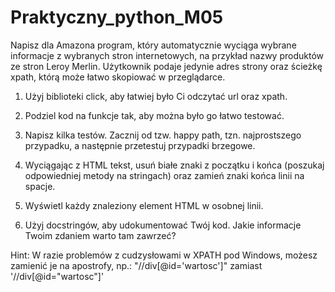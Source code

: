 # Praktyczny_python_M05

Napisz dla Amazona program, który automatycznie wyciąga wybrane informacje z wybranych stron internetowych, na przykład nazwy produktów ze stron Leroy Merlin. Użytkownik podaje jedynie adres strony oraz ścieżkę xpath, którą może łatwo skopiować w przeglądarce.

1. Użyj biblioteki click, aby łatwiej było Ci odczytać url oraz xpath.

2. Podziel kod na funkcje tak, aby można było go łatwo testować.

3. Napisz kilka testów. Zacznij od tzw. happy path, tzn. najprostszego przypadku, a następnie przetestuj przypadki brzegowe.

4. Wyciągając z HTML tekst, usuń białe znaki z początku i końca (poszukaj odpowiedniej metody na stringach) oraz zamień znaki końca linii na spacje.

5. Wyświetl każdy znaleziony element HTML w osobnej linii.

6. Użyj docstringów, aby udokumentować Twój kod. Jakie informacje Twoim zdaniem warto tam zawrzeć?

Hint: W razie problemów z cudzysłowami w XPATH pod Windows, możesz zamienić je na apostrofy, np.:
    "//div[@id='wartosc']" 
zamiast 
    '//div[@id="wartosc"]'

